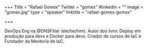 +++
Title = "Rafael Gomex"
Twitter = "gomex"
#linkedin = "" 
image = "gomex.jpg"
type = "speaker"
linktitle = "rafael-gomes-gomex"

+++

DevOps Eng na @DNSFilter (ele/he/him). Autor dos livro: Deploy em produção para devs e Docker para devs. Criador de cursos de IaC e Fundador da Mentoria  de IaC.